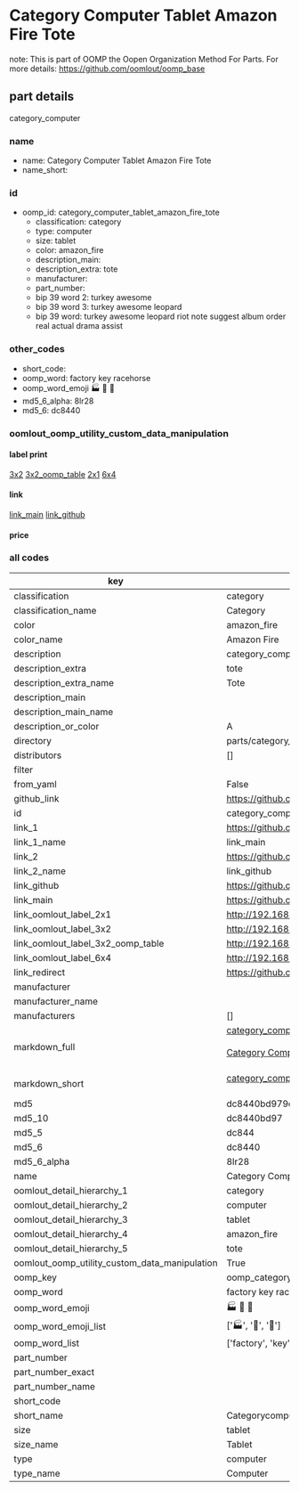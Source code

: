 # Category Computer Tablet Amazon Fire Tote  

note: This is part of OOMP the Oopen Organization Method For Parts. For more details: https://github.com/oomlout/oomp_base

##  part details
  



category_computer



### name
* name: Category Computer Tablet Amazon Fire Tote
* name_short: 
### id
* oomp_id: category_computer_tablet_amazon_fire_tote
  * classification: category
  * type: computer
  * size: tablet
  * color: amazon_fire
  * description_main: 
  * description_extra: tote
  * manufacturer: 
  * part_number: 
  * bip 39 word 2: turkey awesome
  * bip 39 word 3: turkey awesome leopard
  * bip 39 word: turkey awesome leopard riot note suggest album order real actual drama assist

### other_codes
* short_code: 
* oomp_word: factory key racehorse
* oomp_word_emoji :factory: :key: :racehorse:
* md5_6_alpha: 8lr28
* md5_6: dc8440






### oomlout_oomp_utility_custom_data_manipulation
#### label print
[3x2](http://192.168.1.245:1112/?label=oomp%208lr28)
[3x2_oomp_table](http://192.168.1.108:1112/?label=oomp%208lr28)
[2x1](http://192.168.1.242:1112/?label=oomp%208lr28)
[6x4](http://192.168.1.55:1112/?label=oomp%208lr28)    

#### link

[link_main](https://github.com/oomlout/oomlout_oomp_version_1_messy/tree/main/parts/category_computer_tablet_amazon_fire_tote) [link_github](https://github.com/oomlout/oomlout_oomp_version_1_messy/tree/main/parts/category_computer_tablet_amazon_fire_tote)                             

#### price







### all codes 
| key | value |  
| --- | --- |  
| classification | category |  
| classification_name | Category |  
| color | amazon_fire |  
| color_name | Amazon Fire |  
| description | category_computer |  
| description_extra | tote |  
| description_extra_name | Tote |  
| description_main |  |  
| description_main_name |  |  
| description_or_color | A  |  
| directory | parts/category_computer_tablet_amazon_fire_tote |  
| distributors | [] |  
| filter |  |  
| from_yaml | False |  
| github_link | https://github.com/oomlout/oomlout_oomp_part_src/tree/main/parts/category_computer_tablet_amazon_fire_tote |  
| id | category_computer_tablet_amazon_fire_tote |  
| link_1 | https://github.com/oomlout/oomlout_oomp_version_1_messy/tree/main/parts/category_computer_tablet_amazon_fire_tote |  
| link_1_name | link_main |  
| link_2 | https://github.com/oomlout/oomlout_oomp_version_1_messy/tree/main/parts/category_computer_tablet_amazon_fire_tote |  
| link_2_name | link_github |  
| link_github | https://github.com/oomlout/oomlout_oomp_version_1_messy/tree/main/parts/category_computer_tablet_amazon_fire_tote |  
| link_main | https://github.com/oomlout/oomlout_oomp_version_1_messy/tree/main/parts/category_computer_tablet_amazon_fire_tote |  
| link_oomlout_label_2x1 | http://192.168.1.242:1112/?label=oomp%208lr28 |  
| link_oomlout_label_3x2 | http://192.168.1.245:1112/?label=oomp%208lr28 |  
| link_oomlout_label_3x2_oomp_table | http://192.168.1.108:1112/?label=oomp%208lr28 |  
| link_oomlout_label_6x4 | http://192.168.1.55:1112/?label=oomp%208lr28 |  
| link_redirect | https://github.com/oomlout/oomlout_oomp_version_1_messy/tree/main/parts/category_computer_tablet_amazon_fire_tote |  
| manufacturer |  |  
| manufacturer_name |  |  
| manufacturers | [] |  
| markdown_full | [category_computer_tablet_amazon_fire_tote](none)<br>[](none)<br>[Category Computer Tablet Amazon Fire Tote](none)<br><br> |  
| markdown_short | [category_computer_tablet_amazon_fire_tote](none)<br><br> |  
| md5 | dc8440bd979c20bf63cb5ba300842755 |  
| md5_10 | dc8440bd97 |  
| md5_5 | dc844 |  
| md5_6 | dc8440 |  
| md5_6_alpha | 8lr28 |  
| name | Category Computer Tablet Amazon Fire Tote |  
| oomlout_detail_hierarchy_1 | category |  
| oomlout_detail_hierarchy_2 | computer |  
| oomlout_detail_hierarchy_3 | tablet |  
| oomlout_detail_hierarchy_4 | amazon_fire |  
| oomlout_detail_hierarchy_5 | tote |  
| oomlout_oomp_utility_custom_data_manipulation | True |  
| oomp_key | oomp_category_computer_tablet_amazon_fire_tote |  
| oomp_word | factory key racehorse |  
| oomp_word_emoji | :factory: :key: :racehorse: |  
| oomp_word_emoji_list | [':factory:', ':key:', ':racehorse:'] |  
| oomp_word_list | ['factory', 'key', 'racehorse'] |  
| part_number |  |  
| part_number_exact |  |  
| part_number_name |  |  
| short_code |  |  
| short_name | Categorycomputer |  
| size | tablet |  
| size_name | Tablet |  
| type | computer |  
| type_name | Computer |  
